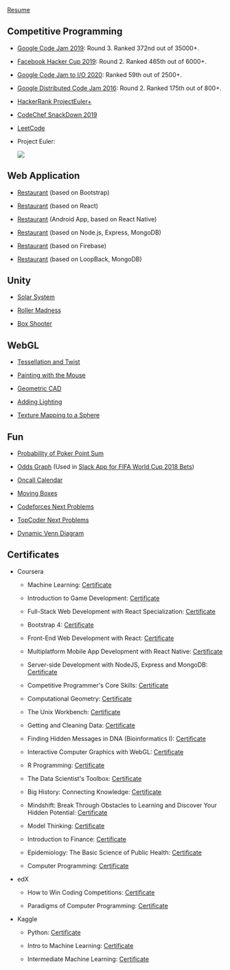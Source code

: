 [Resume](/resume/kai_wang_resume.pdf)

## Competitive Programming

- [Google Code Jam 2019](/certificates/certificate_google_code_jam_2019.pdf): Round 3. Ranked 372nd out of 35000+.

- [Facebook Hacker Cup 2019](https://www.facebook.com/hackercup/scoreboard/414796186005449): Round 2. Ranked 465th out of 6000+.

- [Google Code Jam to I/O 2020](https://codingcompetitions.withgoogle.com/codejamio/round/000000000019ff03): Ranked 59th out of 2500+.

- [Google Distributed Code Jam 2016](https://code.google.com/codejam/contest/7244486/scoreboard): Round 2. Ranked 175th out of 800+.

- [HackerRank ProjectEuler+](https://www.hackerrank.com/results/projecteuler/goalboy)

- [CodeChef SnackDown 2019](https://www.codechef.com/certificates/public/59fad88)

- [LeetCode](https://leetcode.com/goalboy)

- Project Euler:

  ![](https://projecteuler.net/profile/goalboy.png)

## Web Application

- [Restaurant](https://confusion-bootstrap.herokuapp.com) (based on Bootstrap)

- [Restaurant](https://confusion-react-frontend.herokuapp.com) (based on React)

- [Restaurant](https://exp-shell-app-assets.s3.us-west-1.amazonaws.com/android/%40goalboy/confusion-37db062f61bf4add8068c398a72d8a14-signed.apk) (Android App, based on React Native)

- [Restaurant](https://confusion-react-nodejs.herokuapp.com) (based on Node.js, Express, MongoDB)

- [Restaurant](https://confusion-reactjs-firebase.herokuapp.com) (based on Firebase)

- [Restaurant](https://confusion-react-loopback.herokuapp.com) (based on LoopBack, MongoDB)

## Unity

- [Solar System](/unity/Solar%20System/index.html)

- [Roller Madness](/unity/Roller%20Madness/index.html)

- [Box Shooter](/unity/Box%20Shooter/index.html)

## WebGL

- [Tessellation and Twist](/webgl/tessellation_twist.html)

- [Painting with the Mouse](/webgl/painting_with_the_mouse.html)

- [Geometric CAD](/webgl/geometric_cad.html)

- [Adding Lighting](/webgl/lighting.html)

- [Texture Mapping to a Sphere](/webgl/texture_mapping.html)

## Fun

- [Probability of Poker Point Sum](/fun/pokers.html)

- [Odds Graph](/fun/world_cup_2018_odds.html?other_total=200.0&same_total=185.0) (Used in [Slack App for FIFA World Cup 2018 Bets](https://github.com/charles-wangkai/betbot_worldcup2018))

- [Oncall Calendar](/fun/oncall_calendar.html)

- [Moving Boxes](/fun/moving_boxes.html)

- [Codeforces Next Problems](/fun/codeforces_next_problems.html)

- [TopCoder Next Problems](/fun/topcoder_next_problems.html)

- [Dynamic Venn Diagram](/fun/dynamic_venn_diagram.html)

## Certificates

- Coursera

  - Machine Learning: [Certificate](/certificates/certificate_machine_learning.pdf)

  - Introduction to Game Development: [Certificate](/certificates/certificate_game_development.pdf)

  - Full-Stack Web Development with React Specialization: [Certificate](/certificates/certificate_full_stack_react.pdf)

  - Bootstrap 4: [Certificate](/certificates/certificate_bootstrap.pdf)

  - Front-End Web Development with React: [Certificate](/certificates/certificate_front_end_react.pdf)

  - Multiplatform Mobile App Development with React Native: [Certificate](/certificates/certificate_react_native.pdf)

  - Server-side Development with NodeJS, Express and MongoDB: [Certificate](/certificates/certificate_server_side_nodejs.pdf)

  - Competitive Programmer's Core Skills: [Certificate](/certificates/certificate_competitive_programming_core_skills.pdf)

  - Computational Geometry: [Certificate](/certificates/certificate_computational_geometry.pdf)

  - The Unix Workbench: [Certificate](/certificates/certificate_unix.pdf)

  - Getting and Cleaning Data: [Certificate](/certificates/certificate_getting_and_cleaning_data.pdf)

  - Finding Hidden Messages in DNA (Bioinformatics I): [Certificate](/certificates/certificate_bioinformatics_1.pdf)

  - Interactive Computer Graphics with WebGL: [Certificate](/certificates/certificate_webgl.pdf)

  - R Programming: [Certificate](/certificates/certificate_r_programming.pdf)

  - The Data Scientist's Toolbox: [Certificate](/certificates/certificate_data_scientist_toolbox.pdf)

  - Big History: Connecting Knowledge: [Certificate](/certificates/certificate_big_history.pdf)

  - Mindshift: Break Through Obstacles to Learning and Discover Your Hidden Potential: [Certificate](/certificates/certificate_mindshift.pdf)

  - Model Thinking: [Certificate](/certificates/certificate_model_thinking.pdf)

  - Introduction to Finance: [Certificate](/certificates/certificate_finance.pdf)

  - Epidemiology: The Basic Science of Public Health: [Certificate](/certificates/certificate_epidemiology.pdf)

  - Computer Programming: [Certificate](/certificates/certificate_computer_programming.pdf)

- edX

  - How to Win Coding Competitions: [Certificate](https://courses.edx.org/certificates/2ea0abd3dbb94a3fba7615e2e694993b)

  - Paradigms of Computer Programming: [Certificate](https://courses.edx.org/certificates/c952c7addbe34438a45c316752969049)

- Kaggle

  - Python: [Certificate](https://www.kaggle.com/learn/certification/wangkai/python)

  - Intro to Machine Learning: [Certificate](https://www.kaggle.com/learn/certification/wangkai/intro-to-machine-learning)

  - Intermediate Machine Learning: [Certificate](https://www.kaggle.com/learn/certification/wangkai/intermediate-machine-learning)
